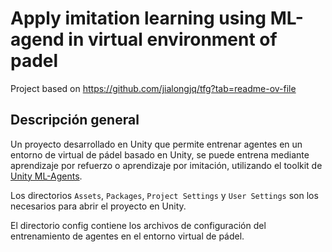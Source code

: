 # Apply imitation learning using ML-agend in virtual environment of padel

Project based on https://github.com/jialongjq/tfg?tab=readme-ov-file

## Descripción general
Un proyecto desarrollado en Unity que permite entrenar agentes en un entorno de virtual de pádel basado en Unity, se puede entrena mediante aprendizaje por refuerzo o aprendizaje por imitación, utilizando el toolkit de
[Unity ML-Agents](https://github.com/Unity-Technologies/ml-agents). 

Los directorios <code>Assets</code>, <code>Packages</code>, <code>Project Settings</code> y <code>User Settings</code> son los necesarios para abrir el proyecto en Unity.

El directorio config contiene los archivos de configuración del entrenamiento de agentes en el entorno virtual de pádel.
